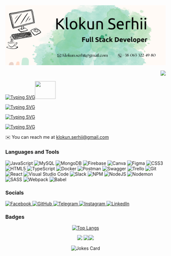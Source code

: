 <img src="https://github.com/KlokunSerhii/KlokunSerhii/blob/main/KlokunSerhii.png">
<div align="right"> 
  
![](https://komarev.com/ghpvc/?username=your-github-KlokunSerhii&color=green&style=flat-square)

</div>
<a href="https://git.io/typing-svg"><img src="https://readme-typing-svg.demolab.com?font=Fira+Code&weight=700&size=24&pause=1000&color=13F7B8&width=500&lines=I'm+an+Junior+Full+Stack+Developer" alt="Typing SVG" /></a><img src="https://camo.githubusercontent.com/63371d36886ee658f5a97401f393e1ab1684b2fd3de674b8f5efc7d410b2a3d0/68747470733a2f2f6d656469612e67697068792e636f6d2f6d656469612f57556c706c634d704f43456d5447427442572f67697068792e676966" width="65" height="56" alt="" /><br>

<a href="https://git.io/typing-svg"><img src="https://readme-typing-svg.demolab.com?font=Roboto&weight=500&size=16&pause=1000&color=000000&width=800&height=60&lines=In+2022+I+started+studying+web+development+in+GoIT+courses%2C+I+graduated+in+2023!" alt="Typing SVG" /></a>

<a href="https://git.io/typing-svg"><img src="https://readme-typing-svg.demolab.com?font=Roboto&weight=500&size=16&pause=1000&color=000000&width=800&height=60&lines=%F0%9F%8C%8D+I'm+based+in+Ukraine" alt="Typing SVG" /></a>

<a href="https://git.io/typing-svg"><img src="https://readme-typing-svg.demolab.com?font=Roboto&weight=500&size=16&pause=1000&color=000000&width=800&height=60&lines=%F0%9F%A4%9D+I'm+open+to+cooperation+on+interesting+projects" alt="Typing SVG" /></a>

 <div>
   ✉️ You can reach me at  <a href="mailto:klokun.serhii@gmail.com">klokun.serhii@gmail.com</a>
 </div>
 



###  Languages and Tools 
![JavaScript](https://img.shields.io/badge/javascript-%23323330.svg?style=for-the-badge&logo=javascript&logoColor=%23F7DF1E)
![MySQL](https://img.shields.io/badge/mysql-%2300f.svg?style=for-the-badge&logo=mysql&logoColor=white)
![MongoDB](https://img.shields.io/badge/MongoDB-%234ea94b.svg?style=for-the-badge&logo=mongodb&logoColor=white)
![Firebase](https://img.shields.io/badge/Firebase-039BE5?style=for-the-badge&logo=Firebase&logoColor=white)
![Canva](https://img.shields.io/badge/Canva-%2300C4CC.svg?style=for-the-badge&logo=Canva&logoColor=white)
![Figma](https://img.shields.io/badge/figma-%23F24E1E.svg?style=for-the-badge&logo=figma&logoColor=white)
![CSS3](https://img.shields.io/badge/css3-%231572B6.svg?style=for-the-badge&logo=css3&logoColor=white)
![HTML5](https://img.shields.io/badge/html5-%23E34F26.svg?style=for-the-badge&logo=html5&logoColor=white)
![TypeScript](https://img.shields.io/badge/typescript-%23007ACC.svg?style=for-the-badge&logo=typescript&logoColor=white)
![Docker](https://img.shields.io/badge/docker-%230db7ed.svg?style=for-the-badge&logo=docker&logoColor=white)
![Postman](https://img.shields.io/badge/Postman-FF6C37?style=for-the-badge&logo=postman&logoColor=white)
![Swagger](https://img.shields.io/badge/-Swagger-%23Clojure?style=for-the-badge&logo=swagger&logoColor=white)
![Trello](https://img.shields.io/badge/Trello-%23026AA7.svg?style=for-the-badge&logo=Trello&logoColor=white)
![Git](https://img.shields.io/badge/git-%23F05033.svg?style=for-the-badge&logo=git&logoColor=white)
![React](https://img.shields.io/badge/react-%2320232a.svg?style=for-the-badge&logo=react&logoColor=%2361DAFB)
![Visual Studio Code](https://img.shields.io/badge/Visual%20Studio%20Code-0078d7.svg?style=for-the-badge&logo=visual-studio-code&logoColor=white)
![Slack](https://img.shields.io/badge/Slack-4A154B?style=for-the-badge&logo=slack&logoColor=white)
![NPM](https://img.shields.io/badge/NPM-%23CB3837.svg?style=for-the-badge&logo=npm&logoColor=white)
![NodeJS](https://img.shields.io/badge/node.js-6DA55F?style=for-the-badge&logo=node.js&logoColor=white)
![Nodemon](https://img.shields.io/badge/NODEMON-%23323330.svg?style=for-the-badge&logo=nodemon&logoColor=%BBDEAD)
![SASS](https://img.shields.io/badge/SASS-hotpink.svg?style=for-the-badge&logo=SASS&logoColor=white)
![Webpack](https://img.shields.io/badge/webpack-%238DD6F9.svg?style=for-the-badge&logo=webpack&logoColor=black)
![Babel](https://img.shields.io/badge/Babel-F9DC3e?style=for-the-badge&logo=babel&logoColor=black)

 

  
### Socials 
 <a href="https://www.facebook.com/profile.php?id=100001850860043" target="_blank" rel="noreferrer">    ![Facebook](https://img.shields.io/badge/Facebook-%231877F2.svg?style=for-the-badge&logo=Facebook&logoColor=white)
</a> <a href="https://www.github.com/KSS1989" target="_blank" rel="noreferrer">![GitHub](https://img.shields.io/badge/github-%23121011.svg?style=for-the-badge&logo=github&logoColor=white)
</a> <a href="https://t.me/klokun_sergey" target="_blank" rel="noreferrer">   ![Telegram](https://img.shields.io/badge/Telegram-2CA5E0?style=for-the-badge&logo=telegram&logoColor=white)
</a> <a href="http://www.instagram.com/serhii.klokun" target="_blank" rel="noreferrer">    ![Instagram](https://img.shields.io/badge/Instagram-%23E4405F.svg?style=for-the-badge&logo=Instagram&logoColor=white)
</a><a href="https://www.linkedin.com/in/serhii-klokun-59356915a" target="_blank" rel="noreferrer">  ![LinkedIn](https://img.shields.io/badge/linkedin-%230077B5.svg?style=for-the-badge&logo=linkedin&logoColor=white)
</a>
  ### Badges
<div align="center"> 

  
  [![Top Langs](https://github-readme-stats.vercel.app/api/top-langs/?username=KlokunSerhii)](https://github.com/KlokunSerhii/github-readme-stats) 
  


<div align="center"> 
  
  ![](https://github-profile-summary-cards.vercel.app/api/cards/profile-details?username=KlokunSerhii&theme=nord_dark)
  ![](https://github-profile-summary-cards.vercel.app/api/cards/stats?username=KlokunSerhii&theme=nord_dark)![](https://github-profile-summary-cards.vercel.app/api/cards/productive-time?username=KlokunSerhii&theme=nord_dark)
  

![Jokes Card](https://readme-jokes.vercel.app/api)





